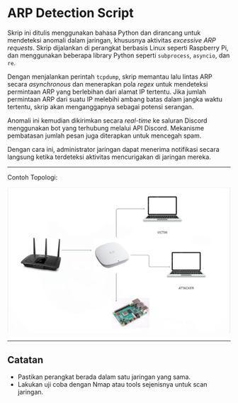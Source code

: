 # ARP Detection Script

Skrip ini ditulis menggunakan bahasa Python dan dirancang untuk mendeteksi anomali dalam jaringan, khususnya aktivitas *excessive ARP requests*. Skrip dijalankan di perangkat berbasis Linux seperti Raspberry Pi, dan menggunakan beberapa library Python seperti `subprocess`, `asyncio`, dan `re`.

Dengan menjalankan perintah `tcpdump`, skrip memantau lalu lintas ARP secara *asynchronous* dan menerapkan pola *regex* untuk mendeteksi permintaan ARP yang berlebihan dari alamat IP tertentu. Jika jumlah permintaan ARP dari suatu IP melebihi ambang batas dalam jangka waktu tertentu, skrip akan menganggapnya sebagai potensi serangan.

Anomali ini kemudian dikirimkan secara *real-time* ke saluran Discord menggunakan bot yang terhubung melalui API Discord. Mekanisme pembatasan jumlah pesan juga diterapkan untuk mencegah spam.

Dengan cara ini, administrator jaringan dapat menerima notifikasi secara langsung ketika terdeteksi aktivitas mencurigakan di jaringan mereka.

---
Contoh Topologi: 

![Diagram ARP Detection](topology_example.jpg)

---
## Catatan
- Pastikan perangkat berada dalam satu jaringan yang sama.
- Lakukan uji coba dengan Nmap atau tools sejenisnya untuk scan jaringan.